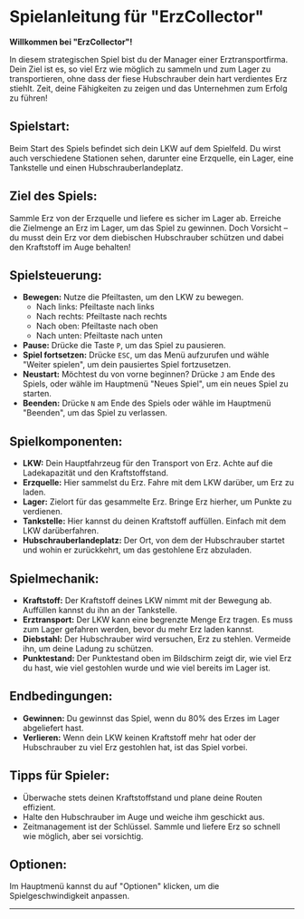 ﻿# Spielanleitung für "ErzCollector"

**Willkommen bei "ErzCollector"!**

In diesem strategischen Spiel bist du der Manager einer Erztransportfirma. Dein Ziel ist es, so viel Erz wie möglich zu sammeln und zum Lager zu transportieren, ohne dass der fiese Hubschrauber dein hart verdientes Erz stiehlt. Zeit, deine Fähigkeiten zu zeigen und das Unternehmen zum Erfolg zu führen!

## Spielstart:
Beim Start des Spiels befindet sich dein LKW auf dem Spielfeld. Du wirst auch verschiedene Stationen sehen, darunter eine Erzquelle, ein Lager, eine Tankstelle und einen Hubschrauberlandeplatz.

## Ziel des Spiels:
Sammle Erz von der Erzquelle und liefere es sicher im Lager ab. Erreiche die Zielmenge an Erz im Lager, um das Spiel zu gewinnen. Doch Vorsicht – du musst dein Erz vor dem diebischen Hubschrauber schützen und dabei den Kraftstoff im Auge behalten!

## Spielsteuerung:
- **Bewegen:** Nutze die Pfeiltasten, um den LKW zu bewegen.
  - Nach links: Pfeiltaste nach links
  - Nach rechts: Pfeiltaste nach rechts
  - Nach oben: Pfeiltaste nach oben
  - Nach unten: Pfeiltaste nach unten
- **Pause:** Drücke die Taste `P`, um das Spiel zu pausieren.
- **Spiel fortsetzen:** Drücke `ESC`, um das Menü aufzurufen und wähle "Weiter spielen", um dein pausiertes Spiel fortzusetzen.
- **Neustart:** Möchtest du von vorne beginnen? Drücke `J` am Ende des Spiels, oder wähle im Hauptmenü "Neues Spiel", um ein neues Spiel zu starten.
- **Beenden:** Drücke `N` am Ende des Spiels oder wähle im Hauptmenü "Beenden", um das Spiel zu verlassen.

## Spielkomponenten:
- **LKW:** Dein Hauptfahrzeug für den Transport von Erz. Achte auf die Ladekapazität und den Kraftstoffstand.
- **Erzquelle:** Hier sammelst du Erz. Fahre mit dem LKW darüber, um Erz zu laden.
- **Lager:** Zielort für das gesammelte Erz. Bringe Erz hierher, um Punkte zu verdienen.
- **Tankstelle:** Hier kannst du deinen Kraftstoff auffüllen. Einfach mit dem LKW darüberfahren.
- **Hubschrauberlandeplatz:** Der Ort, von dem der Hubschrauber startet und wohin er zurückkehrt, um das gestohlene Erz abzuladen.

## Spielmechanik:
- **Kraftstoff:** Der Kraftstoff deines LKW nimmt mit der Bewegung ab. Auffüllen kannst du ihn an der Tankstelle.
- **Erztransport:** Der LKW kann eine begrenzte Menge Erz tragen. Es muss zum Lager gefahren werden, bevor du mehr Erz laden kannst.
- **Diebstahl:** Der Hubschrauber wird versuchen, Erz zu stehlen. Vermeide ihn, um deine Ladung zu schützen.
- **Punktestand:** Der Punktestand oben im Bildschirm zeigt dir, wie viel Erz du hast, wie viel gestohlen wurde und wie viel bereits im Lager ist.

## Endbedingungen:
- **Gewinnen:** Du gewinnst das Spiel, wenn du 80% des Erzes im Lager abgeliefert hast.
- **Verlieren:** Wenn dein LKW keinen Kraftstoff mehr hat oder der Hubschrauber zu viel Erz gestohlen hat, ist das Spiel vorbei.

## Tipps für Spieler:
- Überwache stets deinen Kraftstoffstand und plane deine Routen effizient.
- Halte den Hubschrauber im Auge und weiche ihm geschickt aus.
- Zeitmanagement ist der Schlüssel. Sammle und liefere Erz so schnell wie möglich, aber sei vorsichtig.

## Optionen:
Im Hauptmenü kannst du auf "Optionen" klicken, um die Spielgeschwindigkeit anpassen.

---